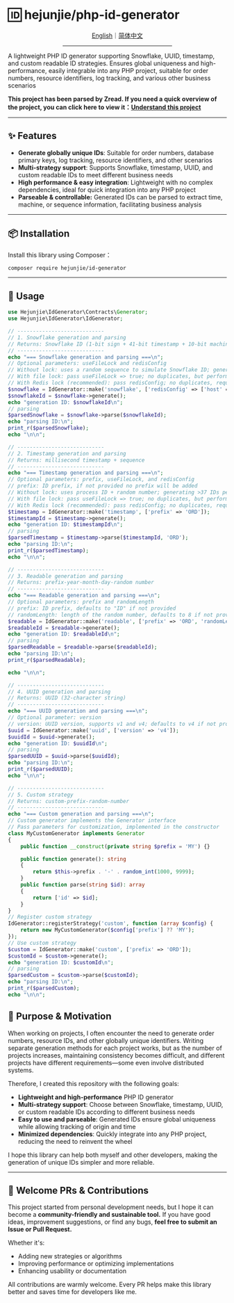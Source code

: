 # 🆔 hejunjie/php-id-generator

<div align="center">
  <a href="./README.md">English</a>｜<a href="./README.zh-CN.md">简体中文</a>
  <hr width="50%"/>
</div>

A lightweight PHP ID generator supporting Snowflake, UUID, timestamp, and custom readable ID strategies. Ensures global uniqueness and high-performance, easily integrable into any PHP project, suitable for order numbers, resource identifiers, log tracking, and various other business scenarios

**This project has been parsed by Zread. If you need a quick overview of the project, you can click here to view it：[Understand this project](https://zread.ai/zxc7563598/php-id-generator)**

---

## ✨ Features

- **Generate globally unique IDs**: Suitable for order numbers, database primary keys, log tracking, resource identifiers, and other scenarios
- **Multi-strategy support**: Supports Snowflake, timestamp, UUID, and custom readable IDs to meet different business needs
- **High performance & easy integration**: Lightweight with no complex dependencies, ideal for quick integration into any PHP project
- **Parseable & controllable:** Generated IDs can be parsed to extract time, machine, or sequence information, facilitating business analysis

---

## 📦 Installation

Install this library using Composer：

```bash
composer require hejunjie/id-generator
```

---

## 🚀 Usage

```php
use Hejunjie\IdGenerator\Contracts\Generator;
use Hejunjie\IdGenerator\IdGenerator;

// ----------------------------
// 1. Snowflake generation and parsing
// Returns: Snowflake ID (1-bit sign + 41-bit timestamp + 10-bit machine ID + 12-bit sequence)
// ----------------------------
echo "=== Snowflake generation and parsing ===\n";
// Optional parameters: useFileLock and redisConfig
// Without lock: uses a random sequence to simulate Snowflake ID; generating >75 IDs per millisecond may cause duplicates
// With file lock: pass useFileLock => true; no duplicates, but performance may decrease
// With Redis lock (recommended): pass redisConfig; no duplicates, requires a Redis environment
$snowflake = IdGenerator::make('snowflake', ['redisConfig' => ['host' => '127.0.0.1', 'port' => 6379, 'auth' => null]]);
$snowflakeId = $snowflake->generate();
echo "generation ID: $snowflakeId\n";
// parsing
$parsedSnowflake = $snowflake->parse($snowflakeId);
echo "parsing ID:\n";
print_r($parsedSnowflake);
echo "\n\n";

// ----------------------------
// 2. Timestamp generation and parsing
// Returns: millisecond timestamp + sequence
// ----------------------------
echo "=== Timestamp generation and parsing ===\n";
// Optional parameters: prefix, useFileLock, and redisConfig
// prefix: ID prefix, if not provided no prefix will be added
// Without lock: uses process ID + random number; generating >37 IDs per millisecond per process may cause duplicates
// With file lock: pass useFileLock => true; no duplicates, but performance may decrease
// With Redis lock (recommended): pass redisConfig; no duplicates, requires a Redis environment
$timestamp = IdGenerator::make('timestamp', ['prefix' => 'ORD']);
$timestampId = $timestamp->generate();
echo "generation ID: $timestampId\n";
// parsing
$parsedTimestamp = $timestamp->parse($timestampId, 'ORD');
echo "parsing ID:\n";
print_r($parsedTimestamp);
echo "\n\n";

// ----------------------------
// 3. Readable generation and parsing
// Returns: prefix-year-month-day-random number
// ----------------------------
echo "=== Readable generation and parsing ===\n";
// Optional parameters: prefix and randomLength
// prefix: ID prefix, defaults to "ID" if not provided
// randomLength: length of the random number, defaults to 8 if not provided
$readable = IdGenerator::make('readable', ['prefix' => 'ORD', 'randomLength' => 6]);
$readableId = $readable->generate();
echo "generation ID: $readableId\n";
// parsing
$parsedReadable = $readable->parse($readableId);
echo "parsing ID:\n";
print_r($parsedReadable);

echo "\n\n";

// ----------------------------
// 4. UUID generation and parsing
// Returns: UUID (32-character string)
// ----------------------------
echo "=== UUID generation and parsing ===\n";
// Optional parameter: version
// version: UUID version, supports v1 and v4; defaults to v4 if not provided
$uuid = IdGenerator::make('uuid', ['version' => 'v4']);
$uuidId = $uuid->generate();
echo "generation ID: $uuidId\n";
// parsing
$parsedUUID = $uuid->parse($uuidId);
echo "parsing ID:\n";
print_r($parsedUUID);
echo "\n\n";

// ----------------------------
// 5. Custom strategy
// Returns: custom-prefix-random-number
// ----------------------------
echo "=== Custom generation and parsing ===\n";
// Custom generator implements the Generator interface
// Pass parameters for customization, implemented in the constructor
class MyCustomGenerator implements Generator
{
    public function __construct(private string $prefix = 'MY') {}

    public function generate(): string
    {
        return $this->prefix . '-' . random_int(1000, 9999);
    }
    public function parse(string $id): array
    {
        return ['id' => $id];
    }
}
// Register custom strategy
IdGenerator::registerStrategy('custom', function (array $config) {
    return new MyCustomGenerator($config['prefix'] ?? 'MY');
});
// Use custom strategy
$custom = IdGenerator::make('custom', ['prefix' => 'ORD']);
$customId = $custom->generate();
echo "generation ID: $customId\n";
// parsing
$parsedCustom = $custom->parse($customId);
echo "parsing ID:\n";
print_r($parsedCustom);
echo "\n\n";

```

## 🎯 Purpose & Motivation

When working on projects, I often encounter the need to generate order numbers, resource IDs, and other globally unique identifiers. Writing separate generation methods for each project works, but as the number of projects increases, maintaining consistency becomes difficult, and different projects have different requirements—some even involve distributed systems.

Therefore, I created this repository with the following goals:

- **Lightweight and high-performance** PHP ID generator
- **Multi-strategy support**: Choose between Snowflake, timestamp, UUID, or custom readable IDs according to different business needs
- **Easy to use and parseable**: Generated IDs ensure global uniqueness while allowing tracking of origin and time
- **Minimized dependencies**: Quickly integrate into any PHP project, reducing the need to reinvent the wheel

I hope this library can help both myself and other developers, making the generation of unique IDs simpler and more reliable.

---

## 🤝 Welcome PRs & Contributions

This project started from personal development needs, but I hope it can become a **community-friendly and sustainable tool.** If you have good ideas, improvement suggestions, or find any bugs, **feel free to submit an Issue or Pull Request.**

Whether it's:

- Adding new strategies or algorithms
- Improving performance or optimizing implementations
- Enhancing usability or documentation

All contributions are warmly welcome. Every PR helps make this library better and saves time for developers like me.